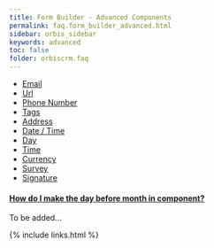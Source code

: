 ```yaml
---
title: Form Builder - Advanced Components
permalink: faq.form_builder_advanced.html
sidebar: orbis_sidebar
keywords: advanced
toc: false
folder: orbiscrm.faq
---
```


<ul id="profileTabs" class="nav nav-tabs">
    <li><a href="#email" data-toggle="tab">Email</a></li>
    <li><a href="#url" data-toggle="tab">Url</a></li>
    <li><a href="#phone-number" data-toggle="tab">Phone Number</a></li>
    <li><a href="#tags" data-toggle="tab">Tags</a></li>
    <li><a href="#address" data-toggle="tab">Address</a></li>
    <li><a href="#date-time" data-toggle="tab">Date / Time</a></li>
    <li><a href="#day" data-toggle="tab">Day</a></li>
    <li><a href="#time" data-toggle="tab">Time</a></li>
    <li><a href="#currency" data-toggle="tab">Currency</a></li>
    <li><a href="#survey" data-toggle="tab">Survey</a></li>
    <li><a href="#signature" data-toggle="tab">Signature</a></li>
</ul>
<div class="tab-content">
    <div role="tabpanel" class="tab-pane active" id="email">
        <div class="panel-group" id="accordion">
        </div>
        <!-- /.panel-group -->
    </div>
    <div role="tabpanel" class="tab-pane" id="url">
        <div class="panel-group" id="accordion">
        </div>
        <!-- /.panel-group -->
    </div>
    <div role="tabpanel" class="tab-pane" id="phone-number">
        <div class="panel-group" id="accordion">
        </div>
        <!-- /.panel-group -->
    </div>
    <div role="tabpanel" class="tab-pane" id="tags">
        <div class="panel-group" id="accordion">
        </div>
        <!-- /.panel-group -->
    </div>
    <div role="tabpanel" class="tab-pane" id="address">
        <div class="panel-group" id="accordion">
        </div>
        <!-- /.panel-group -->
    </div>
    <div role="tabpanel" class="tab-pane" id="date-time">
        <div class="panel-group" id="accordion">
        </div>
        <!-- /.panel-group -->
    </div>
    <div role="tabpanel" class="tab-pane" id="day">
        <div class="panel-group" id="accordion">
            <div class="panel panel-default">
                <div class="panel-heading">
                    <h4 class="panel-title">
                        <a class="noCrossRef accordion-toggle" data-toggle="collapse" data-parent="#accordion" href="#how-do-i-make-the-day-before-month">
                            How do I make the day before month in component?
                        </a>
                    </h4>
                </div>
                <div id="how-do-i-make-the-day-before-month" class="panel-collapse collapse noCrossRef">
                    <div class="panel-body">
                        To be added...
                    </div>
                </div>
            </div>
            <!-- /.panel -->
        </div>
        <!-- /.panel-group -->
    </div>
    <div role="tabpanel" class="tab-pane" id="time">
        <div class="panel-group" id="accordion">
        </div>
        <!-- /.panel-group -->
    </div>
    <div role="tabpanel" class="tab-pane" id="currency">
        <div class="panel-group" id="accordion">
        </div>
        <!-- /.panel-group -->
    </div>
    <div role="tabpanel" class="tab-pane" id="survey">
        <div class="panel-group" id="accordion">
        </div>
        <!-- /.panel-group -->
    </div>
    <div role="tabpanel" class="tab-pane" id="signature">
        <div class="panel-group" id="accordion">
        </div>
        <!-- /.panel-group -->
    </div>
</div>

{% include links.html %}
